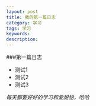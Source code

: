 ```yaml
---
layout: post
title: 我的第一篇日志
category: 学习
tags: 学习
keywords: 
description: 
---
```


###第一篇日志
- 测试1
- 测试2
- 测试3

*每天都要好好的学习和爱甜甜，哈哈*
